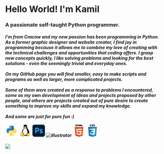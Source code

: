 <h1>Hello World! I'm Kamil</h1>
<h3>A passionate self-taught Python programmer.</h3>
<h5>I'm from Cracow and my new passion has been programming in Python. As a former graphic designer and website creator, I find joy in programming because it allows me to combine my love of creating with the technical challenges and opportunities that coding offers. I grasp new concepts quickly, I like solving problems and looking for the best solutions - even the seemingly trivial and everyday ones.
<br />
<br />
On my GitHub page you will find smaller, easy to make scripts and programs as well as larger, more complicated projects. 
<br />
<br />
Some of them were created as a response to problems I encountered, some as my own development of ideas and projects proposed by other people, and others are projects created out of pure desire to create something to improve my skills and expand my knowledge. 
<br />
<br />
And some are just for pure fun :)
<br />
<br />
<a style="text-decoration: none" href="https://www.python.org" target="_blank" rel="noreferrer">
  <img src="https://raw.githubusercontent.com/devicons/devicon/master/icons/python/python-original.svg" alt="python" width="40" height="40"/>
</a>
  
<a style="text-decoration: none"  href="https://www.linux.org/" target="_blank" rel="noreferrer">
  <img src="https://raw.githubusercontent.com/devicons/devicon/master/icons/linux/linux-original.svg" alt="linux" width="40" height="40"/>
</a>

<a style="text-decoration: none"  href="https://www.photoshop.com/en" target="_blank" rel="noreferrer">
  <img src="https://raw.githubusercontent.com/devicons/devicon/master/icons/photoshop/photoshop-original.svg" alt="photoshop" width="40" height="40"/>
</a>

<a style="text-decoration: none"  href="https://www.adobe.com/in/products/illustrator.html" target="_blank" rel="noreferrer">
  <img src="https://www.vectorlogo.zone/logos/adobe_illustrator/adobe_illustrator-icon.svg" alt="illustrator" width="40" height="40"/>
</a>

<a style="text-decoration: none"  href="https://www.w3.org/html/" target="_blank" rel="noreferrer">
  <img src="https://raw.githubusercontent.com/devicons/devicon/master/icons/html5/html5-original-wordmark.svg" alt="html5" width="40" height="40"/>
</a>

<a style="text-decoration: none"  href="https://www.w3schools.com/css/" target="_blank" rel="noreferrer">
  <img src="https://raw.githubusercontent.com/devicons/devicon/master/icons/css3/css3-original-wordmark.svg" alt="css3" width="40" height="40"/>
</a>
<br />
<br />
<a href="https://github.com/kseternus">
  <img align="center" src="https://github-readme-stats.vercel.app/api?username=kseternus&show_icons=true&theme=synthwave" />
</a>
